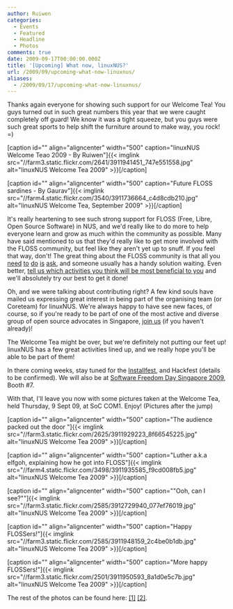 ```yaml
---
author: Ruiwen
categories:
  - Events
  - Featured
  - Headline
  - Photos
comments: true
date: 2009-09-17T00:00:00.000Z
title: '[Upcoming] What now, linuxNUS?'
url: /2009/09/upcoming-what-now-linuxnus/
aliases:
  - /2009/09/17/upcoming-what-now-linuxnus/
---
```


Thanks again everyone for showing such support for our Welcome Tea! You guys turned out in such great numbers this year that we were caught completely off guard! We know it was a tight squeeze, but you guys were such great sports to help shift the furniture around to make way, you rock! =)

[caption id="" align="aligncenter" width="500" caption="linuxNUS Welcome Teao 2009 - By Ruiwen"]{{< imglink src="//farm3.static.flickr.com/2641/3911941451_747e551558.jpg" alt="linuxNUS Welcome Tea 2009" >}}[/caption]
<p style="text-align: center;"></p>


[caption id="" align="aligncenter" width="500" caption="Future FLOSS sardines - By Gaurav"]{{< imglink src="//farm4.static.flickr.com/3540/3911736664_c4d8cdb210.jpg" alt="linuxNUS Welcome Tea, September 2009" >}}[/caption]
<p style="text-align: center;"></p>
<p style="text-align: left;">It's really heartening to see such strong support for FLOSS (Free, Libre, Open Source Software) in NUS, and we'd really like to do more to help everyone learn and grow as much within the community as possible. Many have said mentioned to us that they'd really like to get more involved with the FLOSS community, but feel like they aren't yet up to snuff. If you feel that way, don't! The great thing about the FLOSS community is that all you <a title="linuxNUS mailing list" href="//groups.yahoo.com/groups/linuxNUS/">need</a> <a title="linuxNUS Opensource@NUS Wiki" href="//opensource.nus.edu.sg">to</a> <a title="linuxNUS Forums" href="//opensource.nus.edu.sg/forums/">do</a> <a title="linuxNUS Twitter" href="//twitter.com/linuxnus">is</a> <a title="linuxNUS IRC" href="//linuxnus.org/chat">ask</a>, and someone usually has a handy solution waiting. Even better, <a href="//linuxnus.org/whatactivities">tell us which activities you think will be most beneficial to you</a> and we'll absolutely try our best to get it done!</p>
<p style="text-align: left;">Oh, and we were talking about contributing right? A few kind souls have mailed us expressing great interest in being part of the organising team (or Coreteam) for linuxNUS. We're always happy to have see new faces, of course, so if you're ready to be part of one of the most active and diverse group of open source advocates in Singapore, <a title="Join linuxNUS" href="//linuxnus.org/join/">join us</a> (if you haven't already)!</p>
<p style="text-align: left;">The Welcome Tea might be over, but we're definitely not putting our feet up! linuxNUS has a few great activities lined up, and we really hope you'll be able to be part of them!</p>
<p style="text-align: left;">In there coming weeks, stay tuned for the <a title="The upcoming Installfest" href="//linuxnus.org/2009/09/15/linuxnus-installfest-sep-2009/">Installfest</a>, and Hackfest (details to be confirmed). We will also be at <a href="//softwarefreedomday.sg/">Software Freedom Day Singapore 2009</a>, Booth #7.</p>
<p style="text-align: left;">With that, I'll leave you now with some pictures taken at the Welcome Tea, held Thursday, 9 Sept 09, at SoC COM1. Enjoy! (Pictures after the jump)</p>
<p style="text-align: left;"></p>

<!--more-->

[caption id="" align="aligncenter" width="500" caption="The audience packed out the door "]{{< imglink src="//farm3.static.flickr.com/2625/3911929223_8f66545225.jpg" alt="linuxNUS Welcome Tea 2009" >}}[/caption]

[caption id="" align="aligncenter" width="500" caption="Luther a.k.a elfgoh, explaining how he got into FLOSS"]{{< imglink src="//farm4.static.flickr.com/3498/3911935585_f9cd008fb5.jpg" alt="linuxNUS Welcome Tea 2009" >}}[/caption]

[caption id="" align="aligncenter" width="500" caption="&quot;Ooh, can I see?&quot;"]{{< imglink src="//farm3.static.flickr.com/2585/3912729940_077ef76019.jpg" alt="linuxNUS Welcome Tea 2009" >}}[/caption]

[caption id="" align="aligncenter" width="500" caption="Happy FLOSSers!"]{{< imglink src="//farm3.static.flickr.com/2585/3911948159_2c4be0b1db.jpg" alt="linuxNUS Welcome Tea 2009" >}}[/caption]

[caption id="" align="aligncenter" width="500" caption="More happy FLOSSers!"]{{< imglink src="//farm3.static.flickr.com/2501/3911950593_8a1d0e5c7b.jpg" alt="linuxNUS Welcome Tea 2009" >}}[/caption]

The rest of the photos can be found here: <a href="//www.flickr.com/photos/ruiwen/sets/72157622222189865/">[1]</a> <a href="//www.flickr.com/photos/ggvaidya/sets/72157622343906686/ ">[2]</a>.
